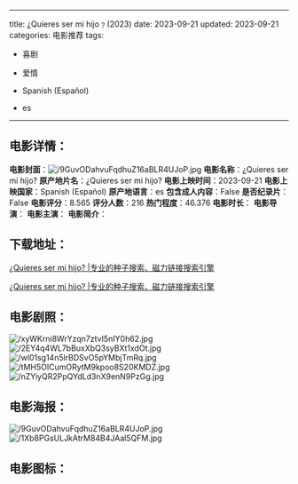 
---
title: ¿Quieres ser mi hijo﹖(2023)
date: 2023-09-21
updated: 2023-09-21
categories: 电影推荐
tags:
- 喜剧
- 爱情

- Spanish (Español)
- es
---


> 

## **电影详情**：

**电影封面**：<img src="https://image.tmdb.org/t/p/w200/9GuvODahvuFqdhuZ16aBLR4UJoP.jpg" alt="/9GuvODahvuFqdhuZ16aBLR4UJoP.jpg" title="/9GuvODahvuFqdhuZ16aBLR4UJoP.jpg">
**电影名称**：¿Quieres ser mi hijo?
**原产地片名**：¿Quieres ser mi hijo?
**电影上映时间**：2023-09-21
**电影上映国家**：Spanish (Español)
**原产地语言**：es
**包含成人内容**：False
**是否纪录片**：False
**电影评分**：8.565
**评分人数**：216
**热门程度**：46.376
**电影时长**：
**电影导演**：
**电影主演**：
**电影简介**：

## **下载地址**：
[¿Quieres ser mi hijo? |专业的种子搜索、磁力链接搜索引擎](https://movie.amd794.com:2083/?search=%C2%BFQuieres%20ser%20mi%20hijo%3F&ordering=&mode=match_phrase&page_size=10&page=1)

[¿Quieres ser mi hijo? |专业的种子搜索、磁力链接搜索引擎](https://movie.amd794.com:2083/?search=%C2%BFQuieres%20ser%20mi%20hijo%3F&ordering=&mode=match_phrase&page_size=10&page=1)
 

## **电影剧照**：
<img src="https://image.tmdb.org/t/p/original/xyWKrni8WrYzqn7ztvI5nIY0h62.jpg" alt="/xyWKrni8WrYzqn7ztvI5nIY0h62.jpg" title="/xyWKrni8WrYzqn7ztvI5nIY0h62.jpg"><img src="https://image.tmdb.org/t/p/original/2EY4q4WL7bBuxXbQ3syBXt1xdOt.jpg" alt="/2EY4q4WL7bBuxXbQ3syBXt1xdOt.jpg" title="/2EY4q4WL7bBuxXbQ3syBXt1xdOt.jpg"><img src="https://image.tmdb.org/t/p/original/wl01sg14n5lrBDSvO5pYMbjTmRq.jpg" alt="/wl01sg14n5lrBDSvO5pYMbjTmRq.jpg" title="/wl01sg14n5lrBDSvO5pYMbjTmRq.jpg"><img src="https://image.tmdb.org/t/p/original/tMH5OICumORytM9kpoo8S20KMDZ.jpg" alt="/tMH5OICumORytM9kpoo8S20KMDZ.jpg" title="/tMH5OICumORytM9kpoo8S20KMDZ.jpg"><img src="https://image.tmdb.org/t/p/original/nZYiyQR2PpQYdLd3nX9enN9PzGg.jpg" alt="/nZYiyQR2PpQYdLd3nX9enN9PzGg.jpg" title="/nZYiyQR2PpQYdLd3nX9enN9PzGg.jpg">

## **电影海报**：
<img src="https://image.tmdb.org/t/p/original/9GuvODahvuFqdhuZ16aBLR4UJoP.jpg" alt="/9GuvODahvuFqdhuZ16aBLR4UJoP.jpg" title="/9GuvODahvuFqdhuZ16aBLR4UJoP.jpg"><img src="https://image.tmdb.org/t/p/original/1Xb8PGsULJkAtrM84B4JAal5QFM.jpg" alt="/1Xb8PGsULJkAtrM84B4JAal5QFM.jpg" title="/1Xb8PGsULJkAtrM84B4JAal5QFM.jpg">

## **电影图标**：

